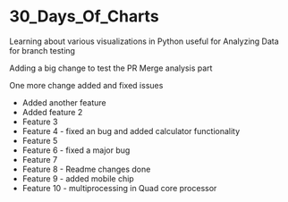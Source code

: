 # 30_Days_Of_Charts
Learning about various visualizations in Python useful for Analyzing Data for branch testing


Adding a big change to test the PR Merge analysis part


One more change added and fixed issues

- Added another feature
- Added feature 2
- Feature 3
- Feature 4 - fixed an bug and added calculator functionality
- Feature 5
- Feature 6 - fixed a major bug
- Feature 7
- Feature 8 - Readme changes done
- Feature 9 - added mobile chip
- Feature 10 - multiprocessing in Quad core processor
